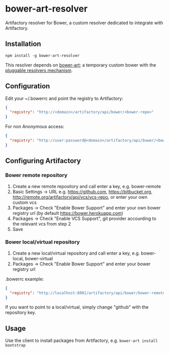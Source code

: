 # bower-art-resolver
Artifactory resolver for Bower, a custom resolver dedicated to integrate with Artifactory.

## Installation
`npm install -g bower-art-resolver`

This resolver depends on [bower-art](https://github.com/JFrogDev/bower-art/tree/bower-poc); a temporary custom bower with the [pluggable resolvers mechanism](https://github.com/bower/bower/pull/1686).  

## Configuration

Edit your ~/.bowerrc and point the registry to Artifactory:
```json
{
  "registry": "http://<domain>/artifactory/api/bower/<bower-repo>"
}
```

For non Anonymous access:
```json
{
  "registry": "http://user:password@<domain>/artifactory/api/bower/<bower-repo>"
}
```

## Configuring Artifactory

### Bower remote repository
1. Create a new remote repository and call enter a key, e.g. bower-remote
2. Basic Settings -> URL e.g. https://github.com, https://bitbucket.org, http://remote.org/artifactory/api/vcs/vcs-repo, or enter your own custom vcs
3. Packages -> Check "Enable Bower Support" and enter your own bower registry url (by default https://bower.herokuapp.com)
4. Packages -> Check "Enable VCS Support", git provider accourding to the relevant vcs from step 2
5. Save

### Bower local/virtual repository
1. Create a new local/virtual repository and call enter a key, e.g. bower-local, bower-virtual
2. Packages -> Check "Enable Bower Support" and enter your bower registry url

.bowerrc example:
```json
{
  "registry": "http://localhost:8081/artifactory/api/bower/bower-remote"
}
```
If you want to point to a local/virtual, simply change "github" with the repository key.

## Usage

Use the client to install packages from Artifactory, e.g. `bower-art install bootstrap`


